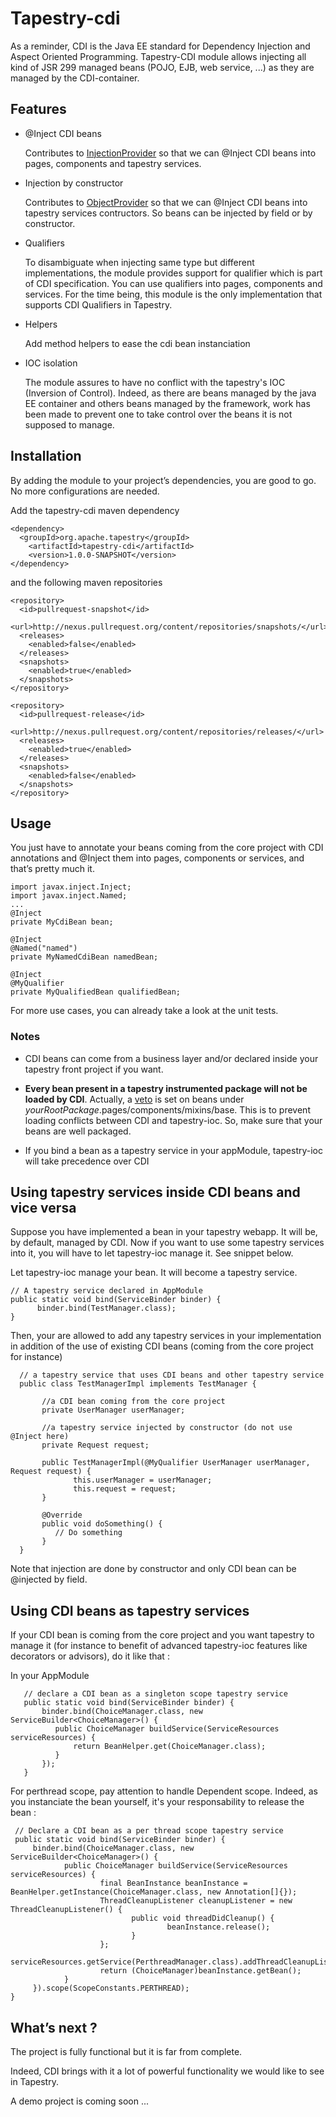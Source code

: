 Tapestry-cdi
============
As a reminder, CDI is the Java EE standard for Dependency Injection and Aspect Oriented Programming.
Tapestry-CDI module allows injecting all kind of JSR 299 managed beans (POJO, EJB, web service, ...) as they are managed by the CDI-container. 

Features
--------

* @Inject CDI beans

  Contributes to [InjectionProvider](http://tapestry.apache.org/current/apidocs/org/apache/tapestry5/services/InjectionProvider.html) so that we can @Inject CDI beans into pages, components and tapestry services.

* Injection by constructor

  Contributes to [ObjectProvider](http://tapestry.apache.org/current/apidocs/org/apache/tapestry5/ioc/ObjectProvider.html) so that we can @Inject CDI beans into tapestry services contructors.
  So beans can be injected by field or by constructor.

* Qualifiers

  To disambiguate when injecting same type but different implementations, the module provides support for qualifier which is part of CDI specification. 
  You can use qualifiers into pages, components and services.
  For the time being, this module is the only implementation that supports CDI Qualifiers in Tapestry.

* Helpers

  Add method helpers to ease the cdi bean instanciation 

* IOC isolation
 
  The module assures to have no conflict with the tapestry's IOC (Inversion of Control). 
  Indeed, as there are beans managed by the java EE container and others beans managed by the framework, work has been made to prevent one to take control over the beans it is not supposed to manage.


Installation 
------------
By adding the module to your project’s dependencies, you are good to go. 
No more configurations are needed. 

Add the tapestry-cdi maven dependency

    <dependency>
      <groupId>org.apache.tapestry</groupId>
	    <artifactId>tapestry-cdi</artifactId>
	    <version>1.0.0-SNAPSHOT</version>
    </dependency>
    
and the following maven repositories

    <repository>
      <id>pullrequest-snapshot</id>
      <url>http://nexus.pullrequest.org/content/repositories/snapshots/</url>
      <releases>
        <enabled>false</enabled>
      </releases>
      <snapshots>
        <enabled>true</enabled>
      </snapshots>
    </repository>

    <repository>
      <id>pullrequest-release</id>
      <url>http://nexus.pullrequest.org/content/repositories/releases/</url>
      <releases>
        <enabled>true</enabled>
      </releases>
      <snapshots>
        <enabled>false</enabled>
      </snapshots>
    </repository>


Usage
-----
You just have to annotate your beans coming from the core project with CDI annotations and @Inject them into pages, components or services, and that’s pretty much it.

    import javax.inject.Inject;
    import javax.inject.Named;
    ...
    @Inject
    private MyCdiBean bean;
    
    @Inject
    @Named("named")
    private MyNamedCdiBean namedBean;
    
    @Inject
    @MyQualifier
    private MyQualifiedBean qualifiedBean;
    

For more use cases, you can already take a look at the unit tests.

### Notes ###

* CDI beans can come from a business layer and/or declared inside your tapestry front project if you want. 

* __Every bean present in a tapestry instrumented package will not be loaded by CDI__. Actually, a [veto](http://docs.jboss.org/cdi/api/1.0/javax/enterprise/inject/spi/ProcessAnnotatedType.html#veto%28%29) is set on beans under _yourRootPackage_.pages/components/mixins/base.
This is to prevent loading conflicts between CDI and tapestry-ioc. So, make sure that your beans are well packaged.

* If you bind a bean as a tapestry service in your appModule, tapestry-ioc will take precedence over CDI
 
Using tapestry services inside CDI beans and vice versa
-------------------------------------------------------

Suppose you have implemented a bean in your tapestry webapp. It will be, by default, managed by CDI. 
Now if you want to use some tapestry services into it, you will have to let tapestry-ioc manage it. See snippet below. 

Let tapestry-ioc manage your bean. It will become a tapestry service.

    // A tapestry service declared in AppModule
    public static void bind(ServiceBinder binder) {
          binder.bind(TestManager.class);
    }

Then, your are allowed to add any tapestry services in your implementation in addition of the use of existing CDI beans (coming from the core project for instance) 

      // a tapestry service that uses CDI beans and other tapestry service
      public class TestManagerImpl implements TestManager {
           
           //a CDI bean coming from the core project
           private UserManager userManager;
           
           //a tapestry service injected by constructor (do not use @Inject here)
           private Request request;
           
           public TestManagerImpl(@MyQualifier UserManager userManager, Request request) {
                  this.userManager = userManager;
                  this.request = request;
           }
           
           @Override
           public void doSomething() {
              // Do something		
           }
      }

Note that injection are done by constructor and only CDI bean can be @injected by field. 


Using CDI beans as tapestry services
----------------------------------------

If your CDI bean is coming from the core project and you want tapestry to manage it (for instance to benefit of advanced tapestry-ioc features like decorators or advisors), do it like that :

In your AppModule
    
       // declare a CDI bean as a singleton scope tapestry service
       public static void bind(ServiceBinder binder) {
           binder.bind(ChoiceManager.class, new ServiceBuilder<ChoiceManager>() {
              public ChoiceManager buildService(ServiceResources serviceResources) {
                  return BeanHelper.get(ChoiceManager.class);
              }
           });
       }

For perthread scope, pay attention to handle Dependent scope. Indeed, as you instanciate the bean yourself, it's your responsability to release the bean : 

     // Declare a CDI bean as a per thread scope tapestry service
     public static void bind(ServiceBinder binder) {
         binder.bind(ChoiceManager.class, new ServiceBuilder<ChoiceManager>() {
                public ChoiceManager buildService(ServiceResources serviceResources) {
                        final BeanInstance beanInstance = BeanHelper.getInstance(ChoiceManager.class, new Annotation[]{});       
                        ThreadCleanupListener cleanupListener = new ThreadCleanupListener() {
                               public void threadDidCleanup() {
                                       beanInstance.release();
                               }
                        };
                        serviceResources.getService(PerthreadManager.class).addThreadCleanupListener(cleanupListener);
                        return (ChoiceManager)beanInstance.getBean();
                }
         }).scope(ScopeConstants.PERTHREAD);
    }



What’s next ?
-------------
The project is fully functional but it is far from complete. 

Indeed, CDI brings with it a lot of powerful functionality we would like to see in Tapestry. 

A demo project is coming soon ...
